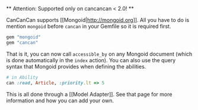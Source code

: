 ** Attention: Supported only on cancancan < 2.0! **

CanCanCan supports [[Mongoid|http://mongoid.org]]. All you have to do is mention `mongoid` before `cancan` in your Gemfile so it is required first.

```ruby
gem "mongoid"
gem "cancan"
```

That is it, you can now call `accessible_by` on any Mongoid document (which is done automatically in the `index` action). You can also use the query syntax that Mongoid provides when defining the abilities.

```ruby
# in Ability
can :read, Article, :priority.lt => 5
```

This is all done through a [[Model Adapter]]. See that page for more information and how you can add your own.
